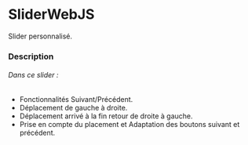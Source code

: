 # SliderWebJS
Slider personnalisé.
### Description
###### Dans ce slider : 
* Fonctionnalités Suivant/Précédent.
* Déplacement de gauche à droite.
* Déplacement arrivé à la fin retour de droite à gauche.
* Prise en compte du placement et Adaptation des boutons suivant et précédent.